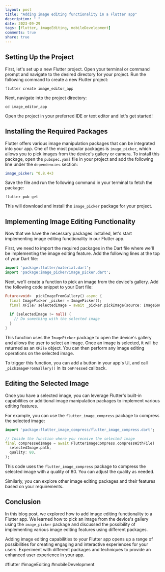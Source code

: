 ```yaml
---
layout: post
title: "Adding image editing functionality in a Flutter app"
description: " "
date: 2023-09-29
tags: [flutter, imageEditing, mobileDevelopment]
comments: true
share: true
---
```


## Setting Up the Project

First, let's set up a new Flutter project. Open your terminal or command prompt and navigate to the desired directory for your project. Run the following command to create a new Flutter project:

```
flutter create image_editor_app
```

Next, navigate into the project directory:

```
cd image_editor_app
```

Open the project in your preferred IDE or text editor and let's get started!

## Installing the Required Packages

Flutter offers various image manipulation packages that can be integrated into your app. One of the most popular packages is `image_picker`, which allows you to pick images from the device's gallery or camera. To install this package, open the `pubspec.yaml` file in your project and add the following line under the `dependencies` section:

```yaml
image_picker: ^0.8.4+3
```

Save the file and run the following command in your terminal to fetch the package:

```
flutter pub get
```

This will download and install the `image_picker` package for your project.

## Implementing Image Editing Functionality

Now that we have the necessary packages installed, let's start implementing image editing functionality in our Flutter app.

First, we need to import the required packages in the Dart file where we'll be implementing the image editing feature. Add the following lines at the top of your Dart file:

```dart
import 'package:flutter/material.dart';
import 'package:image_picker/image_picker.dart';
```

Next, we'll create a function to pick an image from the device's gallery. Add the following code snippet to your Dart file:

```dart
Future<void> _pickImageFromGallery() async {
  final ImagePicker _picker = ImagePicker();
  final XFile? selectedImage = await _picker.pickImage(source: ImageSource.gallery);
  
  if (selectedImage != null) {
    // Do something with the selected image
  }
}
```

This function uses the `ImagePicker` package to open the device's gallery and allows the user to select an image. Once an image is selected, it will be returned as an `XFile` object. You can then perform any image editing operations on the selected image.

To trigger this function, you can add a button in your app's UI, and call `_pickImageFromGallery()` in its `onPressed` callback.

## Editing the Selected Image

Once you have a selected image, you can leverage Flutter's built-in capabilities or additional image manipulation packages to implement various editing features.

For example, you can use the `flutter_image_compress` package to compress the selected image:

```dart
import 'package:flutter_image_compress/flutter_image_compress.dart';

// Inside the function where you receive the selected image
final compressedImage = await FlutterImageCompress.compressWithFile(
  selectedImage.path,
  quality: 80,
);
```

This code uses the `flutter_image_compress` package to compress the selected image with a quality of 80. You can adjust the quality as needed.

Similarly, you can explore other image editing packages and their features based on your requirements.

## Conclusion

In this blog post, we explored how to add image editing functionality to a Flutter app. We learned how to pick an image from the device's gallery using the `image_picker` package and discussed the possibility of implementing various image editing features using different packages.

Adding image editing capabilities to your Flutter app opens up a range of possibilities for creating engaging and interactive experiences for your users. Experiment with different packages and techniques to provide an enhanced user experience in your app.

#flutter #imageEditing #mobileDevelopment